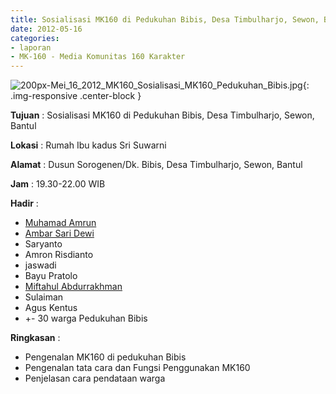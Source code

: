 ```yaml
---
title: Sosialisasi MK160 di Pedukuhan Bibis, Desa Timbulharjo, Sewon, Bantul 
date: 2012-05-16
categories:
- laporan
- MK-160 - Media Komunitas 160 Karakter
---
```


![200px-Mei_16_2012_MK160_Sosialisasi_MK160_Pedukuhan_Bibis.jpg](/uploads/200px-Mei_16_2012_MK160_Sosialisasi_MK160_Pedukuhan_Bibis.jpg){: .img-responsive .center-block }

**Tujuan** : Sosialisasi MK160 di Pedukuhan Bibis, Desa Timbulharjo, Sewon, Bantul

**Lokasi** : Rumah Ibu kadus Sri Suwarni

**Alamat** : Dusun Sorogenen/Dk. Bibis, Desa Timbulharjo, Sewon, Bantul 

**Jam** : 19.30-22.00 WIB

**Hadir** : 
* [Muhamad Amrun](http://wiki.ciptamedia.org/wiki/Muhamad_Amrun)
* [Ambar Sari Dewi](http://wiki.ciptamedia.org/wiki/Ambar_Sari_Dewi)
* Saryanto
* Amron Risdianto
* jaswadi
* Bayu Pratolo 
* [Miftahul Abdurrakhman](http://wiki.ciptamedia.org/wiki/Miftahul_Abdurrakhman)
* Sulaiman
* Agus Kentus
* +- 30 warga Pedukuhan Bibis

**Ringkasan** : 
* Pengenalan MK160 di pedukuhan Bibis
* Pengenalan tata cara dan Fungsi Penggunakan MK160
* Penjelasan cara pendataan warga
